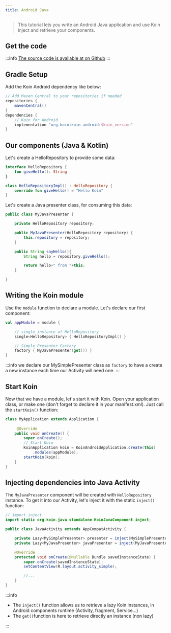 ```yaml
---
title: Android Java
---
```


> This tutorial lets you write an Android Java application and use Koin inject and retrieve your components.

## Get the code

:::info
[The source code is available at on Github](https://github.com/InsertKoinIO/koin/tree/master/quickstart/getting-started-koin-android)
:::

## Gradle Setup

Add the Koin Android dependency like below:

```groovy
// Add Maven Central to your repositories if needed
repositories {
	mavenCentral()    
}
dependencies {
    // Koin for Android
    implementation "org.koin:koin-android:$koin_version"
}
```

## Our components (Java & Kotlin)

Let's create a HelloRepository to provide some data:

```kotlin
interface HelloRepository {
    fun giveHello(): String
}

class HelloRepositoryImpl() : HelloRepository {
    override fun giveHello() = "Hello Koin"
}
```

Let's create a Java presenter class, for consuming this data:

```java
public class MyJavaPresenter {

    private HelloRepository repository;

    public MyJavaPresenter(HelloRepository repository) {
        this.repository = repository;
    }

    public String sayHello(){
        String hello = repository.giveHello();

        return hello+" from "+this;
    }

}
```

## Writing the Koin module

Use the `module` function to declare a module. Let's declare our first component:

```kotlin
val appModule = module {

    // single instance of HelloRepository
    single<HelloRepository> { HelloRepositoryImpl() }

    // Simple Presenter Factory
    factory { MyJavaPresenter(get()) }
}
```

:::info
we declare our MySimplePresenter class as `factory` to have a create a new instance each time our Activity will need one.
:::

## Start Koin

Now that we have a module, let's start it with Koin. Open your application class, or make one (don't forget to declare it in your manifest.xml). Just call the `startKoin()` function:

```java
class MyApplication extends Application {
    
     @Override
    public void onCreate() {
        super.onCreate();
        // Start Koin
        KoinApplication koin = KoinAndroidApplication.create(this)
            .modules(appModule);
        startKoin(koin);
    }
}
```

## Injecting dependencies into Java Activity

The `MyJavaPresenter` component will be created with `HelloRepository` instance. To get it into our Activity, let's inject it with the static `inject()` function: 

```java
// import inject
import static org.koin.java.standalone.KoinJavaComponent.inject;

public class JavaActivity extends AppCompatActivity {

    private Lazy<MySimplePresenter> presenter = inject(MySimplePresenter.class);
    private Lazy<MyJavaPresenter> javaPresenter = inject(MyJavaPresenter.class);

    @Override
    protected void onCreate(@Nullable Bundle savedInstanceState) {
        super.onCreate(savedInstanceState);
        setContentView(R.layout.activity_simple);

        //...
    }
}
```

:::info

* The `inject()` function allows us to retrieve a lazy Koin instances, in Android components runtime (Activity, fragment, Service...)
* The `get()`function is here to retrieve directly an instance (non lazy)

:::

